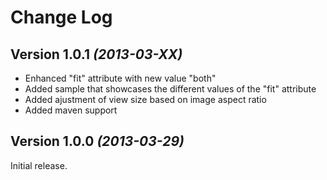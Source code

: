 Change Log
==========

Version 1.0.1 *(2013-03-XX)*
----------------------------
* Enhanced "fit" attribute with new value "both"
* Added sample that showcases the different values of the "fit" attribute
* Added ajustment of view size based on image aspect ratio
* Added maven support


Version 1.0.0 *(2013-03-29)*
----------------------------
Initial release.
